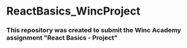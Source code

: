 # ReactBasics_WincProject

### This repository was created to submit the Winc Academy assignment "React Basics - Project"
